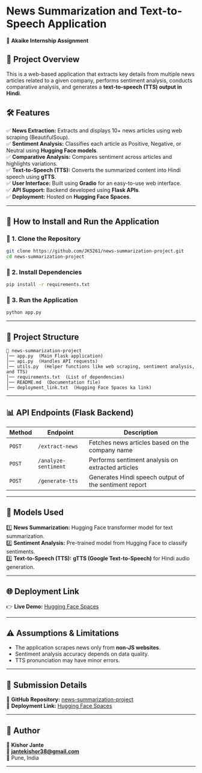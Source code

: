 # News Summarization and Text-to-Speech Application

🚀 **Akaike Internship Assignment**  

## **🔹 Project Overview**  
This is a web-based application that extracts key details from multiple news articles related to a given company, performs sentiment analysis, conducts comparative analysis, and generates a **text-to-speech (TTS) output in Hindi**.

## **🛠 Features**  
✅ **News Extraction:** Extracts and displays 10+ news articles using web scraping (BeautifulSoup).  
✅ **Sentiment Analysis:** Classifies each article as Positive, Negative, or Neutral using **Hugging Face models**.  
✅ **Comparative Analysis:** Compares sentiment across articles and highlights variations.  
✅ **Text-to-Speech (TTS):** Converts the summarized content into Hindi speech using **gTTS**.  
✅ **User Interface:** Built using **Gradio** for an easy-to-use web interface.  
✅ **API Support:** Backend developed using **Flask APIs**.  
✅ **Deployment:** Hosted on **Hugging Face Spaces**.  

---

## **🚀 How to Install and Run the Application**  

### **🔹 1. Clone the Repository**  
```sh
git clone https://github.com/JK5261/news-summarization-project.git
cd news-summarization-project
```

### **🔹 2. Install Dependencies**  
```sh
pip install -r requirements.txt
```

### **🔹 3. Run the Application**  
```sh
python app.py  
```

---

## **📌 Project Structure**  
```
📁 news-summarization-project  
│── app.py  (Main Flask application)  
│── api.py  (Handles API requests)  
│── utils.py  (Helper functions like web scraping, sentiment analysis, and TTS)  
│── requirements.txt  (List of dependencies)  
│── README.md  (Documentation file)  
│── deployment_link.txt  (Hugging Face Spaces ka link)  
```

---

## **📊 API Endpoints (Flask Backend)**  
| Method | Endpoint | Description |  
|--------|----------|-------------|  
| `POST` | `/extract-news` | Fetches news articles based on the company name |  
| `POST` | `/analyze-sentiment` | Performs sentiment analysis on extracted articles |  
| `POST` | `/generate-tts` | Generates Hindi speech output of the sentiment report |  

---

## **🧠 Models Used**  
1️⃣ **News Summarization:** Hugging Face transformer model for text summarization.  
2️⃣ **Sentiment Analysis:** Pre-trained model from Hugging Face to classify sentiments.  
3️⃣ **Text-to-Speech (TTS):** **gTTS (Google Text-to-Speech)** for Hindi audio generation.  

---

## **🌐 Deployment Link**  
👉 **Live Demo:** [Hugging Face Spaces](https://huggingface.co/spaces/Kishorjante/Gardio/tree/main)  

---

## **⚠️ Assumptions & Limitations**  
- The application scrapes news only from **non-JS websites**.  
- Sentiment analysis accuracy depends on data quality.  
- TTS pronunciation may have minor errors.  

---

## **📝 Submission Details**  
🔹 **GitHub Repository:** [news-summarization-project](https://github.com/JK5261/news-summarization-project/tree/main)  
🔹 **Deployment Link:** [Hugging Face Spaces](https://huggingface.co/spaces/Kishorjante/Gardio/tree/main)   

---

## **📌 Author**  
👤 **Kishor Jante**  
📧 **jantekishor38@gmail.com**  
📍 Pune, India  

---



